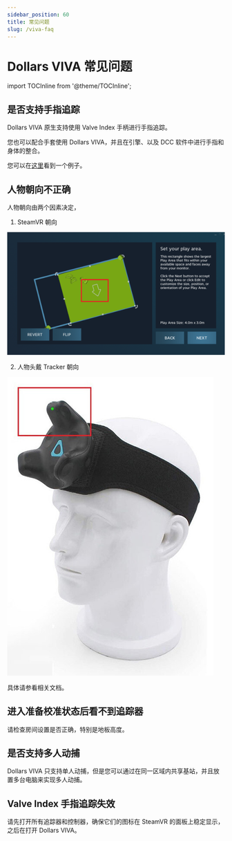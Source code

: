 ```yaml
---
sidebar_position: 60
title: 常见问题
slug: /viva-faq
---	
```


# Dollars VIVA 常见问题

import TOCInline from '@theme/TOCInline';

<TOCInline toc={toc} />

## 是否支持手指追踪

Dollars VIVA 原生支持使用 Valve Index 手柄进行手指追踪。

您也可以配合手套使用 Dollars VIVA，并且在引擎、以及 DCC 软件中进行手指和身体的整合。

您可以在[这里](/otherdevices)看到一个例子。

## 人物朝向不正确

人物朝向由两个因素决定，
1. SteamVR 朝向

![](../img/FnQ0l5F5DiMNNihvuOlQB_-wM7We.png)

2. 人物头戴 Tracker 朝向

![](../img/FgrS3TO83-n0tbFbzLjT7eFpNl0-.jpg)

具体请参看相关文档。

## 进入准备校准状态后看不到追踪器

请检查房间设置是否正确，特别是地板高度。

## 是否支持多人动捕

Dollars VIVA 只支持单人动捕，但是您可以通过在同一区域内共享基站，并且放置多台电脑来实现多人动捕。

## Valve Index 手指追踪失效

请先打开所有追踪器和控制器，确保它们的图标在 SteamVR 的面板上稳定显示，之后在打开 Dollars VIVA。


